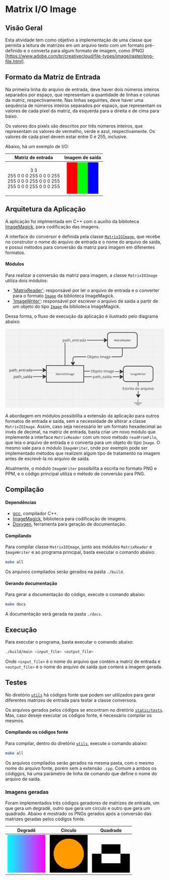 # Matrix I/O Image

## Visão Geral

Esta atividade tem como objetivo a implementação de uma classe que permita a leitura de matrizes em um arquivo texto com um formato pré-definido e o converta para algum formato de imagem, como (PNG)[https://www.adobe.com/br/creativecloud/file-types/image/raster/png-file.html].

## Formato da Matriz de Entrada

Na primeira linha do arquivo de entrada, deve haver dois números inteiros separados por espaço, que representam a quantidade de linhas e colunas da matriz, respectivamente. Nas linhas seguintes, deve haver uma sequência de números inteiros separados por espaço, que representam os valores de cada pixel da matriz, da esquerda para a direita e de cima para baixo.

Os valores dos pixels são descritos por três números inteiros, que representam os valores de vermelho, verde e azul, respectivamente. Os valores de cada pixel devem estar entre 0 e 255, inclusive. 

Abaixo, há um exemplo de I/O:

| Matriz de entrada | Imagem de saída |
|:-----------------:|:---------------:|
|3 3<br>255 0 0 0 255 0 0 0 255<br>255 0 0 0 255 0 0 0 255<br>255 0 0 0 255 0 0 0 255 | <img src="./static/example_readme_resized.png" width="100"> |

## Arquitetura da Aplicação

A aplicação foi implmentada em C++ com o auxílio da biblioteca [ImageMagick](https://imagemagick.org/index.php), para codificação das imagens.

A interface do conversor é definida pela classe [`MatrixIOImage`](./src/MatrixIOImage.hpp), que recebe no construtor o nome do arquivo de entrada e o nome do arquivo de saída, e possui métodos para conversão da matriz para imagem em diferentes formatos.

#### Módulos

Para realizar a conversão da matriz para imagem, a classe `MatrixIOImage` utiliza dois módulos:

- ['MatrixReader'](./src/modules/MatrixReader.hpp): responsável por ler o arquivo de entrada e o converter para o formato [`Image`](https://imagemagick.org/api/Image++.php) da biblioteca ImageMagick.
- ['ImageWriter'](./src/modules/ImageWriter.hpp): responsável por escrever o arquivo de saída a partir de um objeto do tipo [`Image`](https://imagemagick.org/api/Image++.php) da biblioteca ImageMagick.

Dessa forma, o fluxo de execução da aplicação é ilustrado pelo diagrama abaixo:

![Fluxo de execução da aplicação](./static/fluxo_dados.png)

A abordagem em módulos possibilita a extensão da aplicação para outros formatos de entrada e saída, sem a necessidade de alterar a classe `MatrixIOImage`.  Assim, caso seja necessário ler um formato hexadecimal ao invés de decimal, na matriz de entrada, basta criar um novo módulo que implemente a interface `MatrixReader` com um novo método `readFromFile`, que leia o arquivo de entrada e o converta para um objeto do tipo `Image`. O mesmo vale para o módulo `ImageWriter`, onde por exemplo pode ser implementado métodos que realizem algum tipo de tratamento na imagem antes de escrevê-la no arquivo de saída.

Atualmente, o módulo `ImageWriter` possibilita a escrita no formato PNG e PPM, e o código principal utiliza o método de conversão para PNG.

## Compilação

#### Dependências

- [gcc](https://gcc.gnu.org/), compilador C++.
- [ImageMagick](https://imagemagick.org/index.php), biblioteca para codificação de imagens.
- [Doxygen](https://www.doxygen.nl/index.html), ferramenta para geração de documentação.

#### Compilando

Para compilar classe `MatrixIOImage`, junto aos módulos `MatrixReader` e `ImageWriter` e ao programa principal, basta executar o comando abaixo:

```bash
make all
``` 

Os arquivos compilados serão gerados na pasta `./build`.

#### Gerando documentação

Para gerar a documentação do código, execute o comando abaixo:

```bash
make docs
```

A documentação será gerada na pasta `./docs`.

## Execução

Para executar o programa, basta executar o comando abaixo:

```bash
./build/main <input_file> <output_file>
```

Onde `<input_file>` é o nome do arquivo que contém a matriz de entrada e `<output_file>` é o nome do arquivo de saída que conterá a imagem gerada.

## Testes

No diretório [`utils`](./src/utils/) há códigos fonte que podem ser utilizados para gerar diferentes matrizes de entrada para testar a classe conversora. 

Os arquivos gerados pelos códigos se encontram no diretório [`static/tests`](./static/tests/). Mas, caso deseje executar os códigos fonte, é necessário compilar os mesmos.

#### Compilando os códigos fonte

Para compilar, dentro do diretório [`utils`](./src/utils/), execute o comando abaixo:

```bash
make all
```

Os arquivos compilados serão gerados na mesma pasta, com o mesmo nome do arquivo fonte, porém sem a extensão `.cpp`. Comum a ambos os códiggos, há uma parâmetro de linha de comando que define o nome do arquivo de saída.

### Imagens geradas

Foram implementados três códigos geradores de matrizes de entrada, um que gera um degradê, outro que gera um círculo e outro que gera um quadrado. Abaixo é mostrado os PNGs gerados após a conversão das matrizes geradas pelos códigos fonte.

| Degradê | Círculo | Quadrado |
|:-------:|:-------:|:--------:|
| <img src="./static/tests/gradient.png" width="120"> | <img src="./static/tests/circle.png" width="120"> | <img src="./static/tests/square.png" width="120"> |